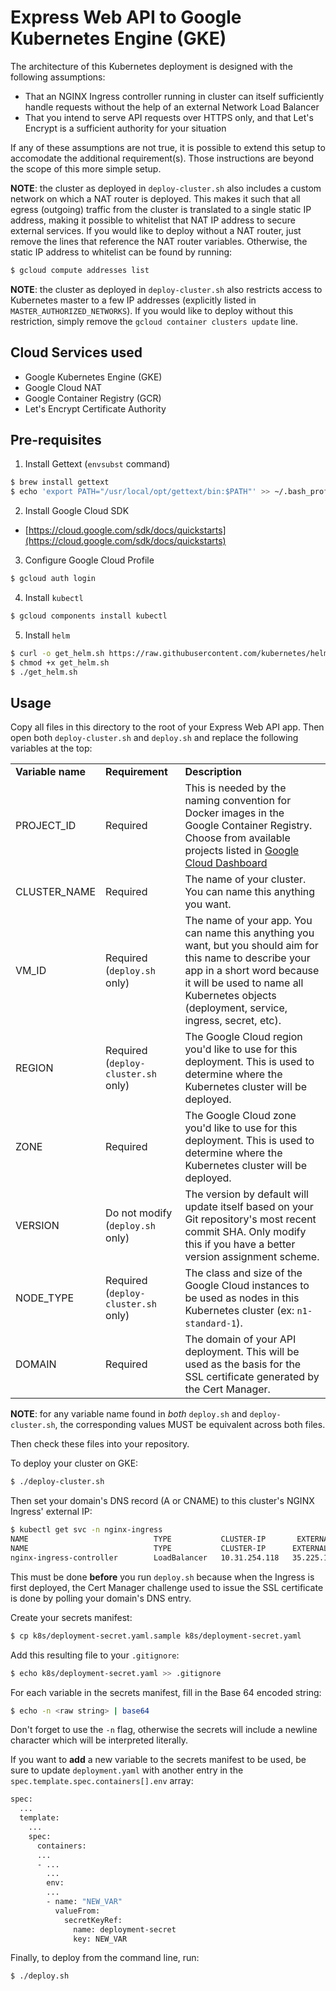 # Express Web API to Google Kubernetes Engine (GKE)

The architecture of this Kubernetes deployment is designed with the following assumptions:
* That an NGINX Ingress controller running in cluster can itself sufficiently handle requests without the help of an external Network Load Balancer
* That you intend to serve API requests over HTTPS only, and that Let's Encrypt is a sufficient authority for your situation

If any of these assumptions are not true, it is possible to extend this setup to accomodate the additional requirement(s). Those instructions are beyond the scope of this more simple setup.

**NOTE**: the cluster as deployed in `deploy-cluster.sh` also includes a custom network on which a NAT router is deployed. This makes it such that all egress (outgoing) traffic from the cluster is translated to a single static IP address, making it possible to whitelist that NAT IP address to secure external services. If you would like to deploy without a NAT router, just remove the lines that reference the NAT router variables. Otherwise, the static IP address to whitelist can be found by running:
```bash
$ gcloud compute addresses list
```

**NOTE**: the cluster as deployed in `deploy-cluster.sh` also restricts access to Kubernetes master to a few IP addresses (explicitly listed in `MASTER_AUTHORIZED_NETWORKS`). If you would like to deploy without this restriction, simply remove the `gcloud container clusters update` line.

## Cloud Services used
* Google Kubernetes Engine (GKE)
* Google Cloud NAT
* Google Container Registry (GCR)
* Let's Encrypt Certificate Authority

## Pre-requisites

1. Install Gettext (`envsubst` command)
```bash
$ brew install gettext
$ echo 'export PATH="/usr/local/opt/gettext/bin:$PATH"' >> ~/.bash_profile
```

2. Install Google Cloud SDK
* [https://cloud.google.com/sdk/docs/quickstarts](https://cloud.google.com/sdk/docs/quickstarts)

3. Configure Google Cloud Profile
```bash
$ gcloud auth login
```

4. Install `kubectl`
```bash
$ gcloud components install kubectl
```

5. Install `helm`
```bash
$ curl -o get_helm.sh https://raw.githubusercontent.com/kubernetes/helm/master/scripts/get
$ chmod +x get_helm.sh
$ ./get_helm.sh
```

## Usage

Copy all files in this directory to the root of your Express Web API app. Then open both `deploy-cluster.sh` and `deploy.sh` and replace the following variables at the top:

<table>
  <tr>
    <td><strong>Variable name</strong></td>
    <td><strong>Requirement</strong></td>
    <td><strong>Description</strong></td>
  </tr>

  <tr>
    <td>PROJECT_ID</td>
    <td>Required</td>
    <td>This is needed by the naming convention for Docker images in the Google Container Registry. Choose from available projects listed in <a href="https://console.cloud.google.com/projectselector2/home/dashboard" target="_blank">Google Cloud Dashboard</a></td>
  </tr>

  <tr>
    <td>CLUSTER_NAME</td>
    <td>Required</td>
    <td>The name of your cluster. You can name this anything you want.</td>
  </tr>

  <tr>
    <td>VM_ID</td>
    <td>Required (<code>deploy.sh</code> only)</td>
    <td>The name of your app. You can name this anything you want, but you should aim for this name to describe your app in a short word because it will be used to name all Kubernetes objects (deployment, service, ingress, secret, etc).
  </tr>

  <tr>
    <td>REGION</td>
    <td>Required (<code>deploy-cluster.sh</code> only)</td>
    <td>The Google Cloud region you'd like to use for this deployment. This is used to determine where the Kubernetes cluster will be deployed.</td>
  </tr>

  <tr>
    <td>ZONE</td>
    <td>Required</td>
    <td>The Google Cloud zone you'd like to use for this deployment. This is used to determine where the Kubernetes cluster will be deployed.</td>
  </tr>

  <tr>
    <td>VERSION</td>
    <td>Do not modify (<code>deploy.sh</code> only)</td>
    <td>The version by default will update itself based on your Git repository's most recent commit SHA. Only modify this if you have a better version assignment scheme.</td>
  </tr>

  <tr>
    <td>NODE_TYPE</td>
    <td>Required (<code>deploy-cluster.sh</code> only)</td>
    <td>The class and size of the Google Cloud instances to be used as nodes in this Kubernetes cluster (ex: <code>n1-standard-1</code>).</td>
  </tr>

  <tr>
    <td>DOMAIN</td>
    <td>Required</td>
    <td>The domain of your API deployment. This will be used as the basis for the SSL certificate generated by the Cert Manager.</td>
  </tr>
</table>

**NOTE**: for any variable name found in *both* `deploy.sh` and `deploy-cluster.sh`, the corresponding values MUST be equivalent across both files.

Then check these files into your repository.

To deploy your cluster on GKE:
```bash
$ ./deploy-cluster.sh
```

Then set your domain's DNS record (A or CNAME) to this cluster's NGINX Ingress' external IP:
```bash
$ kubectl get svc -n nginx-ingress
NAME                            TYPE           CLUSTER-IP       EXTERNAL-IP                                                              PORT(S)                      AGE
NAME                            TYPE           CLUSTER-IP      EXTERNAL-IP     PORT(S)                      AGE
nginx-ingress-controller        LoadBalancer   10.31.254.118   35.225.12.49   80:32101/TCP,443:32504/TCP   1d
```
This must be done **before** you run `deploy.sh` because when the Ingress is first deployed, the Cert Manager challenge used to issue the SSL certificate is done by polling your domain's DNS entry.

Create your secrets manifest:
```bash
$ cp k8s/deployment-secret.yaml.sample k8s/deployment-secret.yaml
```

Add this resulting file to your `.gitignore`:
```bash
$ echo k8s/deployment-secret.yaml >> .gitignore
```

For each variable in the secrets manifest, fill in the Base 64 encoded string:
```bash
$ echo -n <raw string> | base64
```
Don't forget to use the `-n` flag, otherwise the secrets will include a newline character which will be interpreted literally.

If you want to **add** a new variable to the secrets manifest to be used, be sure to update `deployment.yaml` with another entry in the `spec.template.spec.containers[].env` array:
```bash
spec:
  ...
  template:
    ...
    spec:
      containers:
      ...
      - ...
        ...
        env:
        ...
        - name: "NEW_VAR"
          valueFrom:
            secretKeyRef:
              name: deployment-secret
              key: NEW_VAR
```

Finally, to deploy from the command line, run:
```bash
$ ./deploy.sh
```
